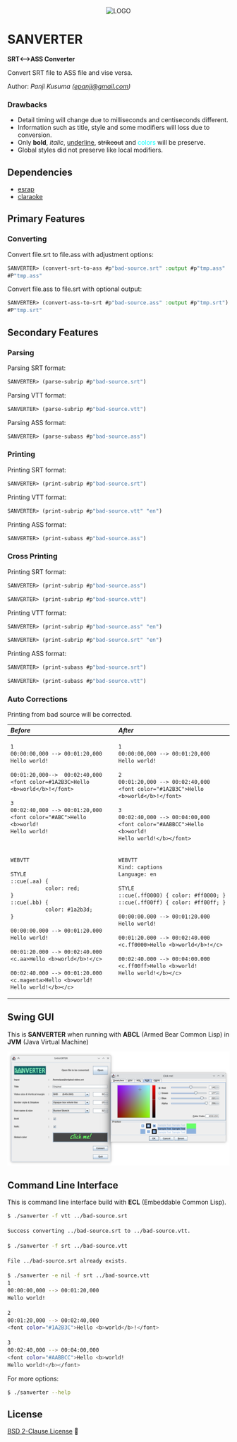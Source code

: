 <p align="center">
    <img src="sanverter.png" alt="LOGO" width="300px" height="150px">
</p>

# SANVERTER

**SRT⟷ASS Converter**

Convert SRT file to ASS file and vise versa.

Author: _Panji Kusuma (epanji@gmail.com)_

### Drawbacks

- Detail timing will change due to milliseconds and centiseconds different.
- Information such as title, style and some modifiers will loss due to conversion.
- Only **bold**, *italic*, <u>underline</u>, <s>strikeout</s> and <font color="#00FFFF">colors</font> will be preserve.
- Global styles did not preserve like local modifiers.

## Dependencies

- [esrap](https://github.com/scymtym/esrap)
- [claraoke](https://github.com/epanji/claraoke)

## Primary Features

### Converting

Convert file.srt to file.ass with adjustment options:

```lisp
SANVERTER> (convert-srt-to-ass #p"bad-source.srt" :output #p"tmp.ass" :title "Temporary" :primary-colour "blue violet")
#P"tmp.ass"
```
Convert file.ass to file.srt with optional output:

```lisp
SANVERTER> (convert-ass-to-srt #p"bad-source.ass" :output #p"tmp.srt")
#P"tmp.srt"
```

## Secondary Features

### Parsing

Parsing SRT format:

```lisp
SANVERTER> (parse-subrip #p"bad-source.srt")
```

Parsing VTT format:

```lisp
SANVERTER> (parse-subrip #p"bad-source.vtt")
```

Parsing ASS format:

```lisp
SANVERTER> (parse-subass #p"bad-source.ass")
```

### Printing

Printing SRT format:

```lisp
SANVERTER> (print-subrip #p"bad-source.srt")
```

Printing VTT format:

```lisp
SANVERTER> (print-subrip #p"bad-source.vtt" "en")
```

Printing ASS format:

```lisp
SANVERTER> (print-subass #p"bad-source.ass")
```

### Cross Printing

Printing SRT format:

```lisp
SANVERTER> (print-subrip #p"bad-source.ass")
```
```lisp
SANVERTER> (print-subrip #p"bad-source.vtt")
```

Printing VTT format:

```lisp
SANVERTER> (print-subrip #p"bad-source.ass" "en")
```
```lisp
SANVERTER> (print-subrip #p"bad-source.srt" "en")
```

Printing ASS format:

```lisp
SANVERTER> (print-subass #p"bad-source.srt")
```
```lisp
SANVERTER> (print-subass #p"bad-source.vtt")
```

### Auto Corrections

Printing from bad source will be corrected.

<table border="0" cellspacing="0" cellpadding="20">
<thead>
<tr valign="top" align="left">
<th><em>Before</em></th>
<th><em>After</em></th>
</tr>
</thead>
<tbody>
<tr valign="top">
<td>

```
1
00:00:00,000 --> 00:01:20,000
Hello world!

00:01:20,000-->  00:02:40,000
<font color=#1A2B3C>Hello <b>world</b>!</font>

3
00:02:40,000 --> 00:01:20,000
<font color="#ABC">Hello <b>world!
Hello world!

```

</td>
<td>

```
1
00:00:00,000 --> 00:01:20,000
Hello world!

2
00:01:20,000 --> 00:02:40,000
<font color="#1A2B3C">Hello <b>world</b>!</font>

3
00:02:40,000 --> 00:04:00,000
<font color="#AABBCC">Hello <b>world!
Hello world!</b></font>

```

</td>
</tr>
<tr valign="top">
<td>

```
WEBVTT

STYLE
::cue(.aa) {
           color: red;
}
::cue(.bb) {
           color: #1a2b3d;
}

00:00:00.000 --> 00:01:20.000
Hello world!

00:01:20.000 --> 00:02:40.000
<c.aa>Hello <b>world</b>!</c>

00:02:40.000 --> 00:01:20.000
<c.magenta>Hello <b>world!
Hello world!</b></c>

```

</td>
<td>

```
WEBVTT
Kind: captions
Language: en

STYLE
::cue(.ff0000) { color: #ff0000; }
::cue(.ff00ff) { color: #ff00ff; }

00:00:00.000 --> 00:01:20.000
Hello world!

00:01:20.000 --> 00:02:40.000
<c.ff0000>Hello <b>world</b>!</c>

00:02:40.000 --> 00:04:00.000
<c.ff00ff>Hello <b>world!
Hello world!</b></c>

```

</td>
</tr>
</tbody>
</table>

## Swing GUI

This is **SANVERTER** when running with **ABCL** (Armed Bear Common Lisp) in **JVM** (Java Virtual Machine)

![SWING](swing-gui.png)

## Command Line Interface

This is command line interface build with **ECL** (Embeddable Common Lisp).

```sh
$ ./sanverter -f vtt ../bad-source.srt

Success converting ../bad-source.srt to ../bad-source.vtt.

$ ./sanverter -f srt ../bad-source.vtt

File ../bad-source.srt already exists.

$ ./sanverter -e nil -f srt ../bad-source.vtt
1
00:00:00,000 --> 00:01:20,000
Hello world!

2
00:01:20,000 --> 00:02:40,000
<font color="#1A2B3C">Hello <b>world</b>!</font>

3
00:02:40,000 --> 00:04:00,000
<font color="#AABBCC">Hello <b>world!
Hello world!</b></font>

```

For more options:

```sh
$ ./sanverter --help
```

## License

[BSD 2-Clause License](LICENSE)


